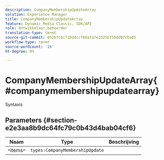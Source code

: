 ```yaml
---
description: CompanyMembershipUpdateArray
solution: Experience Manager
title: CompanyMembershipUpdateArray
feature: Dynamic Media Classic, SDK/API
role: Ontwikkelaar,beheerder
translation-type: tm+mt
source-git-commit: 052bfcbcf1bd4ccf60afa7e3325bf58dd07cba85
workflow-type: tm+mt
source-wordcount: '16'
ht-degree: 0%

---
```



# CompanyMembershipUpdateArray{#companymembershipupdatearray}

Syntaxis

## Parameters {#section-e2e3aa8b9dc64fc79c0b43d4bab04cf6}

| Naam | Type | Beschrijving |
|---|---|---|
| `*`items`*` | `types:CompanyMembershipUpdate` |  |

